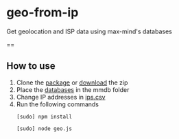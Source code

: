 # geo-from-ip

Get geolocation and ISP data using max-mind's databases

==

## How to use

1. Clone the [package][1] or [download][2] the zip
2. Place the [databases][3] in the mmdb folder
3. Change IP addresses in [ips.csv][4]
4. Run the following commands
	```
	[sudo] npm install
	
	[sudo] node geo.js
	```

[1]: github-mac://openRepo/https://github.com/VikramTiwari/geo-from-ip
[2]: https://github.com/VikramTiwari/geo-from-ip/archive/master.zip
[3]: https://github.com/VikramTiwari/geo-from-ip/blob/master/mmdb/
[4]: https://github.com/VikramTiwari/geo-from-ip/blob/master/ips.csv